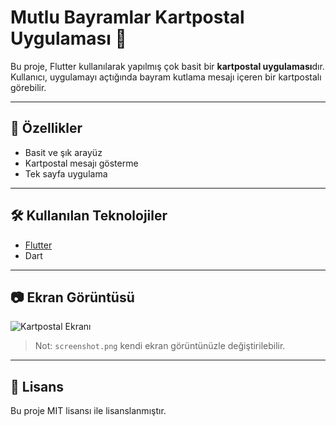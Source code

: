 # Mutlu Bayramlar Kartpostal Uygulaması 🎉

Bu proje, Flutter kullanılarak yapılmış çok basit bir **kartpostal uygulaması**dır. Kullanıcı, uygulamayı açtığında bayram kutlama mesajı içeren bir kartpostalı görebilir.

---

## 📱 Özellikler

- Basit ve şık arayüz
- Kartpostal mesajı gösterme
- Tek sayfa uygulama

---

## 🛠 Kullanılan Teknolojiler

- [Flutter](https://flutter.dev/)  
- Dart

---

## 📷 Ekran Görüntüsü

![Kartpostal Ekranı](assets/screenshot.png)  

> Not: `screenshot.png` kendi ekran görüntünüzle değiştirilebilir.

---

## 📄 Lisans

Bu proje MIT lisansı ile lisanslanmıştır.  
